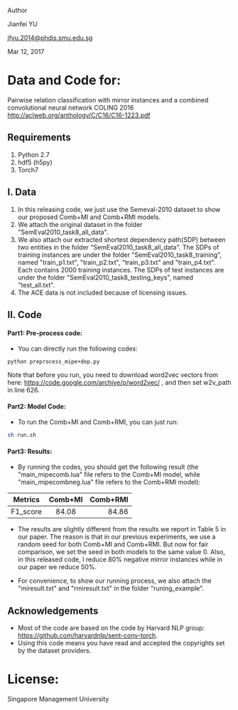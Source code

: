 Author

Jianfei YU

jfyu.2014@phdis.smu.edu.sg

Mar 12, 2017

# Data and Code for:

Pairwise relation classification with mirror instances and a combined convolutional neural network
COLING 2016
http://aclweb.org/anthology/C/C16/C16-1223.pdf

## Requirements

1. Python 2.7
2. hdf5 (h5py)
3. Torch7

## I. Data

1. In this releasing code, we just use the Semeval-2010 dataset to show our proposed Comb+MI and Comb+RMI models.
2. We attach the original dataset in the folder "SemEval2010_task8_all_data".
3. We also attach our extracted shortest dependency path(SDP) between two entities in the folder "SemEval2010_task8_all_data".
   The SDPs of training instances are under the folder "SemEval2010_task8_training", named "train_p1.txt", "train_p2.txt", "train_p3.txt" and "train_p4.txt". Each contains 2000 training instances.
   The SDPs of test instances are under the folder "SemEval2010_task8_testing_keys", named "test_all.txt".
4. The ACE data is not included because of licensing issues.

## II. Code

#### Part1: Pre-process code: 

- You can directly run the following codes:

```
python preprocess_mipe+dep.py
```

Note that before you run, you need to download word2vec vectors from here: https://code.google.com/archive/p/word2vec/  , and then set w2v_path in line 626.


#### Part2: Model Code:

- To run the Comb+MI and Comb+RMI, you can just run:
```bash
sh run.sh
```

#### Part3: Results:

- By running the codes, you should get the following result (the "main_mipecomb.lua" file refers to the Comb+MI model, while "main_mipecombneg.lua" file refers to the Comb+RMI model):

| Metrics       | Comb+MI	    |Comb+RMI|
| ------------- |:------------:| -----: |
| F1_score      | 84.08        | 84.86  |

- The results are slightly different from the results we report in Table 5 in our paper. The reason is that in our previous experiments, we use a random seed for both Comb+MI and Comb+RMI. But now for fair comparison, we set the seed in both models to the same value 0. Also, in this released code, I reduce 80% negative mirror instances while in our paper we reduce 50%. 


- For convenience, to show our running process, we also attach the "miresult.txt" and "rmiresult.txt" in the folder "runing_example".


## Acknowledgements

- Most of the code are based on the code by Harvard NLP group: https://github.com/harvardnlp/sent-conv-torch.
- Using this code means you have read and accepted the copyrights set by the dataset providers.

# License:

Singapore Management University
